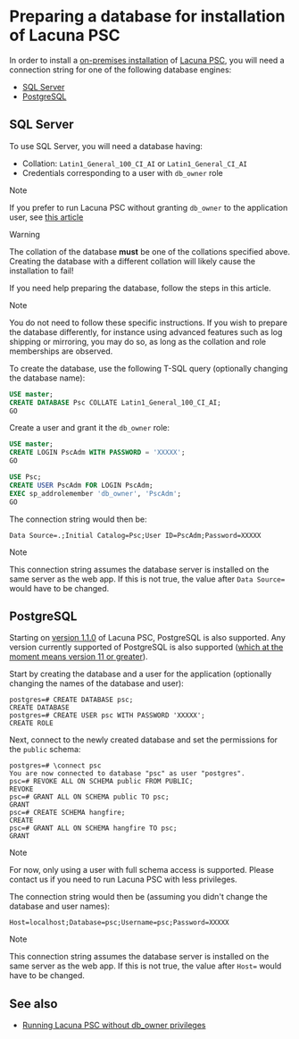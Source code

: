 ﻿# Preparing a database for installation of Lacuna PSC

In order to install a [on-premises installation](index.md) of [Lacuna PSC](../index.md), you will need a connection string for one of the following database engines:

* [SQL Server](#sql-server)
* [PostgreSQL](#postgres)

<a name="sql-server" />

## SQL Server

To use SQL Server, you will need a database having:

* Collation: `Latin1_General_100_CI_AI` or `Latin1_General_CI_AI`
* Credentials corresponding to a user with `db_owner` role

> [!NOTE]
> If you prefer to run Lacuna PSC without granting `db_owner` to the application user, see [this article](unprivileged-db-user.md)

> [!WARNING]
> The collation of the database **must** be one of the collations specified above. Creating the database with a different collation will likely cause the installation to fail!

If you need help preparing the database, follow the steps in this article.

> [!NOTE]
> You do not need to follow these specific instructions. If you wish to prepare the database differently, for instance using advanced
> features such as log shipping or mirroring, you may do so, as long as the collation and role memberships are observed.

To create the database, use the following T-SQL query (optionally changing the database name):

```sql
USE master;
CREATE DATABASE Psc COLLATE Latin1_General_100_CI_AI;
GO
```

Create a user and grant it the `db_owner` role:

```sql
USE master;
CREATE LOGIN PscAdm WITH PASSWORD = 'XXXXX';
GO

USE Psc;
CREATE USER PscAdm FOR LOGIN PscAdm;
EXEC sp_addrolemember 'db_owner', 'PscAdm';
GO
```

The connection string would then be:

```
Data Source=.;Initial Catalog=Psc;User ID=PscAdm;Password=XXXXX
```

> [!NOTE]
> This connection string assumes the database server is installed on the same server as the web app. If this is not true,
> the value after `Data Source=` would have to be changed.

<a name="postgres" />

## PostgreSQL

Starting on [version 1.1.0](../changelog.md#v1-1-0) of Lacuna PSC, PostgreSQL is also supported. Any version currently supported of PostgreSQL
is also supported ([which at the moment means version 11 or greater](https://www.postgresql.org/support/versioning/)).

Start by creating the database and a user for the application (optionally changing the names of the database and user):

```
postgres=# CREATE DATABASE psc;
CREATE DATABASE
postgres=# CREATE USER psc WITH PASSWORD 'XXXXX';
CREATE ROLE
```

Next, connect to the newly created database and set the permissions for the `public` schema:

```
postgres=# \connect psc
You are now connected to database "psc" as user "postgres".
psc=# REVOKE ALL ON SCHEMA public FROM PUBLIC;
REVOKE
psc=# GRANT ALL ON SCHEMA public TO psc;
GRANT
psc=# CREATE SCHEMA hangfire;
CREATE
psc=# GRANT ALL ON SCHEMA hangfire TO psc;
GRANT
```

> [!NOTE]
> For now, only using a user with full schema access is supported. Please contact us if you need to run Lacuna PSC with less privileges.

The connection string would then be (assuming you didn't change the database and user names):

```
Host=localhost;Database=psc;Username=psc;Password=XXXXX
```

> [!NOTE]
> This connection string assumes the database server is installed on the same server as the web app. If this is not true,
> the value after `Host=` would have to be changed.

## See also

* [Running Lacuna PSC without db_owner privileges](unprivileged-db-user.md)
